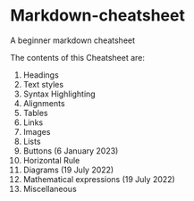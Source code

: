 # Markdown-cheatsheet

A beginner markdown cheatsheet

The contents of this Cheatsheet are:

1. Headings
2. Text styles
3. Syntax Highlighting
4. Alignments
5. Tables
6. Links
7. Images
8. Lists
9. Buttons (6 January 2023)
10. Horizontal Rule
11. Diagrams (19 July 2022)
12. Mathematical expressions (19 July 2022)
13. Miscellaneous

